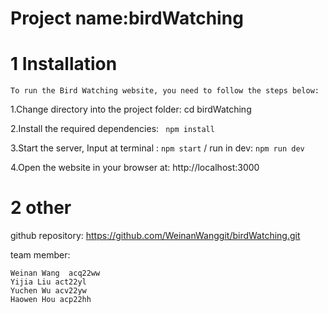 # Project name:birdWatching

# 1 Installation 
```
To run the Bird Watching website, you need to follow the steps below:
```

1.Change directory into the project folder: cd birdWatching

2.Install the required dependencies: ``` npm install```

3.Start the server, Input at terminal : ```npm start```  / run in dev: ```npm run dev```

4.Open the website in your browser at: http://localhost:3000


# 2 other

github repository: https://github.com/WeinanWanggit/birdWatching.git

team member:

    Weinan Wang  acq22ww
    Yijia Liu act22yl
    Yuchen Wu acv22yw
    Haowen Hou acp22hh

    
   








